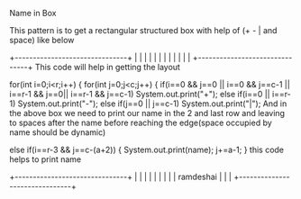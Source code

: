
Name in Box

This pattern is to get a rectangular structured box with help of (+ - | and space) like below

   +-------------------------------+
   |                               |
   |                               |
   |                               |
   |                               |
   |                               | 
   |                               |
   +-------------------------------+
This code will help in getting the layout

   for(int i=0;i<r;i++)
 {
    for(int j=0;j<c;j++)
     {
      if(i==0 && j==0 || i==0 && j==c-1 || i==r-1 && j==0|| i==r-1 && j==c-1)
        System.out.print("+");
      else if(i==0 || i==r-1)
         System.out.print("-");
      else if(j==0 || j==c-1)
           System.out.print("|");
And in the above box we need to print our name in the 2 and last row and leaving to spaces after the name before reaching the edge(space occupied by name should be dynamic)

  else if(i==r-3 && j==c-(a+2))
        {
           System.out.print(name);
           j+=a-1;
         }
this code helps to print name

   +-------------------------------+
   |                               |
   |                               |
   |                               |
   |                               |
   |                    ramdeshai  | 
   |                               |
   +-------------------------------+
